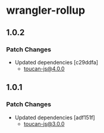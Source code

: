 # wrangler-rollup

## 1.0.2

### Patch Changes

- Updated dependencies [c29ddfa]
  - toucan-js@4.0.0

## 1.0.1

### Patch Changes

- Updated dependencies [adf151f]
  - toucan-js@3.0.0

